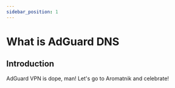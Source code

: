 ```yaml
---
sidebar_position: 1
---
```


# What is AdGuard DNS

<a name="introduction"></a>

## Introduction

AdGuard VPN is dope, man! Let's go to Aromatnik and celebrate!